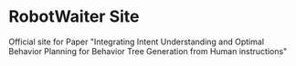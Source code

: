 # RobotWaiter Site
Official site for Paper "Integrating Intent Understanding and Optimal Behavior Planning for Behavior Tree Generation from Human instructions"

